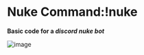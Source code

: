 # Nuke Command:!nuke	
**Basic code for a _discord nuke bot_**

![image](https://github.com/wocs1337/discord-nuke-bot/assets/83181779/7ada7c86-cdf0-4d7e-bb93-798049be7912)
